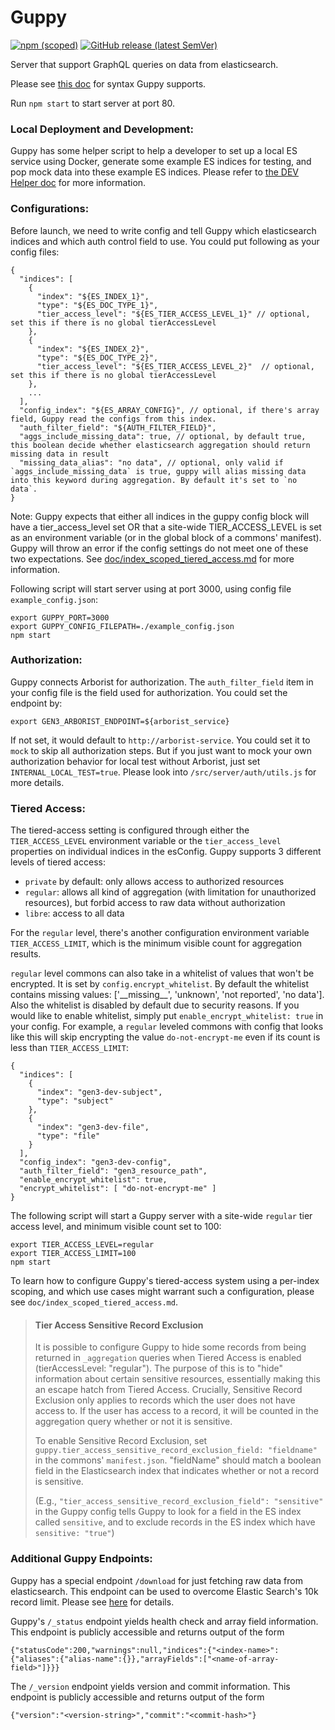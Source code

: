# Guppy

[![npm (scoped)](https://img.shields.io/npm/v/@gen3/guppy?label=NPM%20Release%20%28Component%29)](https://www.npmjs.com/package/@gen3/guppy)
[![GitHub release (latest SemVer)](https://img.shields.io/github/v/release/uc-cdis/guppy?label=GH%20Release%20%28Server%29)](https://github.com/uc-cdis/guppy/releases)

Server that support GraphQL queries on data from elasticsearch.

Please see [this doc](https://github.com/uc-cdis/guppy/blob/master/doc/queries.md) for syntax Guppy supports.

Run `npm start` to start server at port 80.

### Local Deployment and Development:
Guppy has some helper script to help a developer to set up a local ES service using Docker, generate some example ES indices for testing, and pop mock data into these example ES indices. Please refer to [the DEV Helper doc](https://github.com/uc-cdis/guppy/blob/master/devHelper/README.md) for more information.

### Configurations:
Before launch, we need to write config and tell Guppy which elasticsearch indices and which auth control field to use.
You could put following as your config files:

```
{
  "indices": [
    {
      "index": "${ES_INDEX_1}",
      "type": "${ES_DOC_TYPE_1}",
      "tier_access_level": "${ES_TIER_ACCESS_LEVEL_1}" // optional, set this if there is no global tierAccessLevel
    },
    {
      "index": "${ES_INDEX_2}",
      "type": "${ES_DOC_TYPE_2}",
      "tier_access_level": "${ES_TIER_ACCESS_LEVEL_2}"  // optional, set this if there is no global tierAccessLevel
    },
    ...
  ],
  "config_index": "${ES_ARRAY_CONFIG}", // optional, if there's array field, Guppy read the configs from this index.
  "auth_filter_field": "${AUTH_FILTER_FIELD}",
  "aggs_include_missing_data": true, // optional, by default true, this boolean decide whether elasticsearch aggregation should return missing data in result
  "missing_data_alias": "no data", // optional, only valid if `aggs_include_missing_data` is true, guppy will alias missing data into this keyword during aggregation. By default it's set to `no data`.
}
```

Note: Guppy expects that either all indices in the guppy config block will have a tier_access_level set OR that a site-wide TIER_ACCESS_LEVEL is set as an environment variable (or in the global block of a commons' manifest). Guppy will throw an error if the config settings do not meet one of these two expectations. See [doc/index_scoped_tiered_access.md](https://github.com/uc-cdis/guppy/blob/master/doc/index_scoped_tiered_access.md) for more information.

Following script will start server using at port 3000, using config file `example_config.json`:

```
export GUPPY_PORT=3000
export GUPPY_CONFIG_FILEPATH=./example_config.json
npm start
```

### Authorization:
Guppy connects Arborist for authorization.
The `auth_filter_field` item in your config file is the field used for authorization.
You could set the endpoint by:

```
export GEN3_ARBORIST_ENDPOINT=${arborist_service}
```

If not set, it would default to `http://arborist-service`. You could set it to `mock` to
skip all authorization steps. But if you just want to mock your own authorization
behavior for local test without Arborist, just set `INTERNAL_LOCAL_TEST=true`. Please
look into `/src/server/auth/utils.js` for more details.

### Tiered Access:
The tiered-access setting is configured through either the `TIER_ACCESS_LEVEL` environment variable or the `tier_access_level` properties on individual indices in the esConfig. Guppy supports 3 different levels of tiered access:
- `private` by default: only allows access to authorized resources
- `regular`: allows all kind of aggregation (with limitation for unauthorized resources), but forbid access to raw data without authorization
- `libre`: access to all data

For the `regular` level, there's another configuration environment variable `TIER_ACCESS_LIMIT`, which is the minimum visible count for aggregation results.

`regular` level commons can also take in a whitelist of values that won't be encrypted. It is set by `config.encrypt_whitelist`.
By default the whitelist contains missing values: ['\_\_missing\_\_', 'unknown', 'not reported', 'no data'].
Also the whitelist is disabled by default due to security reasons. If you would like to enable whitelist, simply put `enable_encrypt_whitelist: true` in your config.
For example, a `regular` leveled commons with config that looks like this will skip encrypting the value `do-not-encrypt-me` even if its count is less than `TIER_ACCESS_LIMIT`:

```
{
  "indices": [
    {
      "index": "gen3-dev-subject",
      "type": "subject"
    },
    {
      "index": "gen3-dev-file",
      "type": "file"
    }
  ],
  "config_index": "gen3-dev-config",
  "auth_filter_field": "gen3_resource_path",
  "enable_encrypt_whitelist": true,
  "encrypt_whitelist": [ "do-not-encrypt-me" ]
}
```

The following script will start a Guppy server with a site-wide `regular` tier access level, and minimum visible count set to 100:

```
export TIER_ACCESS_LEVEL=regular
export TIER_ACCESS_LIMIT=100
npm start
```

To learn how to configure Guppy's tiered-access system using a per-index scoping, and which use cases might warrant such a configuration, please see `doc/index_scoped_tiered_access.md`.

> #### Tier Access Sensitive Record Exclusion
> It is possible to configure Guppy to hide some records from being returned in `_aggregation` queries when Tiered Access is enabled (tierAccessLevel: "regular").
> The purpose of this is to "hide" information about certain sensitive resources, essentially making this an escape hatch from Tiered Access.
> Crucially, Sensitive Record Exclusion only applies to records which the user does not have access to. If the user has access to a record, it will
> be counted in the aggregation query whether or not it is sensitive.
>
> To enable Sensitive Record Exclusion, set  `guppy.tier_access_sensitive_record_exclusion_field: "fieldname"` in the commons' `manifest.json`. "fieldName" should match a boolean field in the Elasticsearch index that indicates whether or not a record is sensitive.
>
> (E.g., `"tier_access_sensitive_record_exclusion_field": "sensitive"` in the Guppy config tells Guppy to look for a field in the ES index called `sensitive`, and to exclude records in the ES index which have `sensitive: "true"`)

### Additional Guppy Endpoints:
Guppy has a special endpoint `/download` for just fetching raw data from elasticsearch. This endpoint can be used to overcome Elastic Search's 10k record limit. Please see [here](https://github.com/uc-cdis/guppy/blob/master/doc/download.md) for details.

Guppy's `/_status` endpoint yields health check and array field information. This endpoint is publicly accessible and returns output of the form
```
{"statusCode":200,"warnings":null,"indices":{"<index-name>":{"aliases":{"alias-name":{}},"arrayFields":["<name-of-array-field>"]}}}
```

The `/_version` endpoint yields version and commit information. This endpoint is publicly accessible and returns output of the form
```
{"version":"<version-string>","commit":"<commit-hash>"}
```
